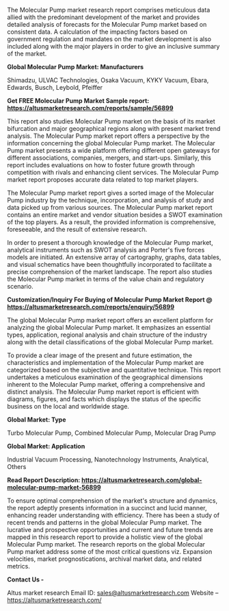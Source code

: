 The Molecular Pump market research report comprises meticulous data allied with the predominant development of the market and provides detailed analysis of forecasts for the Molecular Pump market based on consistent data. A calculation of the impacting factors based on government regulation and mandates on the market development is also included along with the major players in order to give an inclusive summary of the market.

<b>Global Molecular Pump Market: Manufacturers</b>

Shimadzu, ULVAC Technologies, Osaka Vacuum, KYKY Vacuum, Ebara, Edwards, Busch, Leybold, Pfeiffer

<b>Get FREE Molecular Pump Market Sample report: <a href="https://altusmarketresearch.com/reports/sample/56899">https://altusmarketresearch.com/reports/sample/56899</a></b>

This report also studies Molecular Pump market on the basis of its market bifurcation and major geographical regions along with present market trend analysis. The Molecular Pump market report offers a perspective by the information concerning the global Molecular Pump market. The Molecular Pump market presents a wide platform offering different open gateways for different associations, companies, mergers, and start-ups. Similarly, this report includes evaluations on how to foster future growth through competition with rivals and enhancing client services. The Molecular Pump market report proposes accurate data related to top market players.

The Molecular Pump market report gives a sorted image of the Molecular Pump industry by the technique, incorporation, and analysis of study and data picked up from various sources. The Molecular Pump market report contains an entire market and vendor situation besides a SWOT examination of the top players. As a result, the provided information is comprehensive, foreseeable, and the result of extensive research.

In order to present a thorough knowledge of the Molecular Pump market, analytical instruments such as SWOT analysis and Porter's five forces models are initiated. An extensive array of cartography, graphs, data tables, and visual schematics have been thoughtfully incorporated to facilitate a precise comprehension of the market landscape. The report also studies the Molecular Pump market in terms of the value chain and regulatory scenario.

<b>Customization/Inquiry For Buying of Molecular Pump Market Report @ <a href="https://altusmarketresearch.com/reports/enquiry/56899">https://altusmarketresearch.com/reports/enquiry/56899</a></b>

The global Molecular Pump market report offers an excellent platform for analyzing the global Molecular Pump market. It emphasizes an essential types, application, regional analysis and chain structure of the industry along with the detail classifications of the global Molecular Pump market.

To provide a clear image of the present and future estimation, the characteristics and implementation of the Molecular Pump market are categorized based on the subjective and quantitative technique. This report undertakes a meticulous examination of the geographical dimensions inherent to the Molecular Pump market, offering a comprehensive and distinct analysis. The Molecular Pump market report is efficient with diagrams, figures, and facts which displays the status of the specific business on the local and worldwide stage.

<b>Global Market: Type</b>

Turbo Molecular Pump, Combined Molecular Pump, Molecular Drag Pump

<b>Global Market: Application</b>

Industrial Vacuum Processing, Nanotechnology Instruments, Analytical, Others

<b>Read Report Description: <a href="https://altusmarketresearch.com/global-molecular-pump-market-56899">https://altusmarketresearch.com/global-molecular-pump-market-56899</a></b>

To ensure optimal comprehension of the market's structure and dynamics, the report adeptly presents information in a succinct and lucid manner, enhancing reader understanding with efficiency. There has been a study of recent trends and patterns in the global Molecular Pump market. The lucrative and prospective opportunities and current and future trends are mapped in this research report to provide a holistic view of the global Molecular Pump market. The research reports on the global Molecular Pump market address some of the most critical questions viz. Expansion velocities, market prognostications, archival market data, and related metrics.

<b>Contact Us -</b>

Altus market research
Email ID: <a href="mailto:sales@altusmarketresearch.com">sales@altusmarketresearch.com</a>
Website – <a href="https://altusmarketresearch.com/">https://altusmarketresearch.com/</a>
